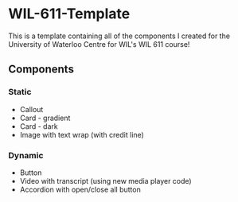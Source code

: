 # WIL-611-Template
This is a template containing all of the components I created for the University of Waterloo Centre for WIL's WIL 611 course!

## Components

### Static
* Callout
* Card - gradient
* Card - dark
* Image with text wrap (with credit line)

### Dynamic
* Button
* Video with transcript (using new media player code)
* Accordion with open/close all button
